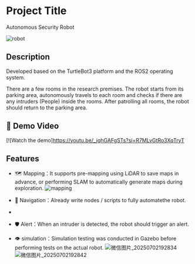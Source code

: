
# Project Title
Autonomous Security Robot

![robot](https://github.com/user-attachments/assets/52d08cdb-a150-47b5-8dad-88836fb09599)

## Description
Developed based on the TurtleBot3 platform and the ROS2 operating system.

There are a few rooms in the research premises. The robot starts from its parking area, autonomously travels to each room and checks if there are any intruders (People) inside the rooms. After patrolling all rooms, the robot should return to the parking area.

## 🎥 Demo Video

[![Watch the demo]https://youtu.be/_jqhGAFgSTs?si=R7MLvGtRo3XqTryT

## Features

- 🗺 Mapping：It supports pre-mapping using LiDAR to save maps in advance, or performing SLAM to automatically generate maps during exploration.
![mapping](https://github.com/user-attachments/assets/e05ed665-fd71-4a98-ac83-918dd8ac763f)

- 🚀 Navigation：Already write nodes / scripts to fully automatethe robot.
- 
- 🛡️ Alert：When an intruder is detected, the robot should trigger an alert.

- 👁 simulation：Simulation testing was conducted in Gazebo before performing tests on the actual robot.
![微信图片_20250702192834](https://github.com/user-attachments/assets/04d49008-8404-4c20-8f29-c05fa48f67ae)
![微信图片_20250702192842](https://github.com/user-attachments/assets/3ced7a8b-5d30-47b0-a6a0-be4fdc19485f)

